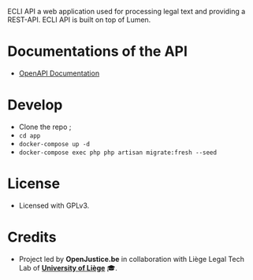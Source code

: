 
ECLI API a web application used for processing legal text and providing a REST-API. ECLI API is built on top of Lumen.

# Documentations of the API
- [OpenAPI Documentation](https://api-ecli.openjustice.lltl.be/api-docs.html)

# Develop 
- Clone the repo ;
- `cd app`
- `docker-compose up -d`
- `docker-compose exec php php artisan migrate:fresh --seed`

# License
- Licensed with GPLv3.

# Credits
- Project led by **OpenJustice.be** in collaboration with Liège Legal Tech Lab of **[University of Liège](https://legaltech.uliege.be/)** 🎓.
